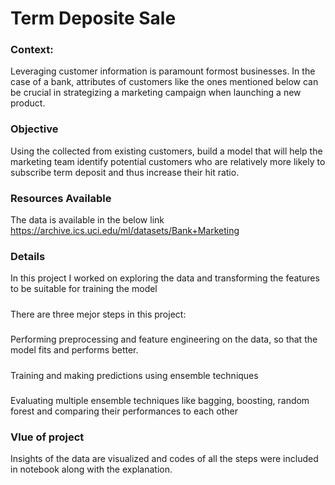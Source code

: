 # Term Deposite Sale
### Context:
Leveraging customer information is paramount formost businesses. In the case of a bank, attributes of customers like the ones mentioned below can be crucial in strategizing a marketing campaign when launching a new product.
### Objective
Using the collected from existing customers, build a model that will help the marketing team identify potential customers who are relatively more likely to subscribe term deposit and thus increase their hit ratio.
### Resources Available
The data is available in the below link
https://archive.ics.uci.edu/ml/datasets/Bank+Marketing
### Details
In this project I worked on exploring the data and transforming the features to be suitable for training the model
##### 
There are three mejor steps in this project:
##### 
Performing preprocessing and feature engineering on the data, so that the model fits and performs better.  
##### 
Training and making predictions using ensemble techniques
##### 
Evaluating multiple ensemble techniques like bagging, boosting, random forest and comparing their performances to each other
### Vlue of project
Insights of the data are visualized and codes of all the steps were included in notebook along with the explanation.
